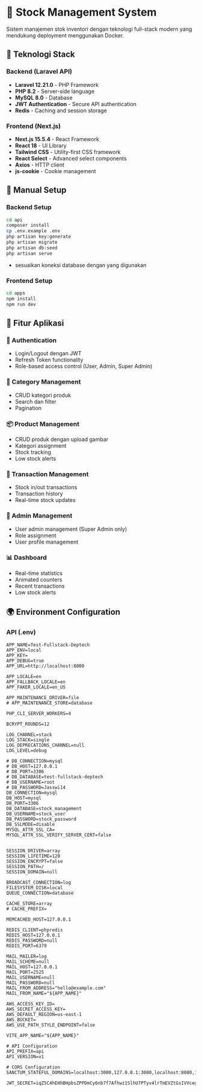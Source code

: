 # 🏢 Stock Management System

Sistem manajemen stok inventori dengan teknologi full-stack modern yang mendukung deployment menggunakan Docker.

## 🚀 Teknologi Stack

### Backend (Laravel API)
- **Laravel 12.21.0** - PHP Framework
- **PHP 8.2** - Server-side language
- **MySQL 8.0** - Database
- **JWT Authentication** - Secure API authentication
- **Redis** - Caching and session storage

### Frontend (Next.js)
- **Next.js 15.5.4** - React Framework
- **React 18** - UI Library
- **Tailwind CSS** - Utility-first CSS framework
- **React Select** - Advanced select components
- **Axios** - HTTP client
- **js-cookie** - Cookie management

## 🔧 Manual Setup

### Backend Setup
```bash
cd api
composer install
cp .env.example .env
php artisan key:generate
php artisan migrate
php artisan db:seed
php artisan serve
```
- sesuaikan koneksi database dengan yang digunakan

### Frontend Setup
```bash
cd apps
npm install
npm run dev
```

## 🎯 Fitur Aplikasi

### 🔐 Authentication
- Login/Logout dengan JWT
- Refresh Token functionality
- Role-based access control (User, Admin, Super Admin)

### 📂 Category Management
- CRUD kategori produk
- Search dan filter
- Pagination

### 📦 Product Management
- CRUD produk dengan upload gambar
- Kategori assignment
- Stock tracking
- Low stock alerts

### 🔄 Transaction Management
- Stock in/out transactions
- Transaction history
- Real-time stock updates

### 👥 Admin Management
- User admin management (Super Admin only)
- Role assignment
- User profile management

### 📊 Dashboard
- Real-time statistics
- Animated counters
- Recent transactions
- Low stock alerts

## 🌍 Environment Configuration

### API (.env)
```env
APP_NAME=Test-Fullstack-Deptech
APP_ENV=local
APP_KEY=
APP_DEBUG=true
APP_URL=http://localhost:8000

APP_LOCALE=en
APP_FALLBACK_LOCALE=en
APP_FAKER_LOCALE=en_US

APP_MAINTENANCE_DRIVER=file
# APP_MAINTENANCE_STORE=database

PHP_CLI_SERVER_WORKERS=4

BCRYPT_ROUNDS=12

LOG_CHANNEL=stack
LOG_STACK=single
LOG_DEPRECATIONS_CHANNEL=null
LOG_LEVEL=debug

# DB_CONNECTION=mysql
# DB_HOST=127.0.0.1
# DB_PORT=3306
# DB_DATABASE=test-fullstack-deptech
# DB_USERNAME=root
# DB_PASSWORD=Jasswi14
DB_CONNECTION=mysql
DB_HOST=mysql
DB_PORT=3306
DB_DATABASE=stock_management
DB_USERNAME=stock_user
DB_PASSWORD=stock_password
DB_SSLMODE=disable
MYSQL_ATTR_SSL_CA=
MYSQL_ATTR_SSL_VERIFY_SERVER_CERT=false


SESSION_DRIVER=array
SESSION_LIFETIME=120
SESSION_ENCRYPT=false
SESSION_PATH=/
SESSION_DOMAIN=null

BROADCAST_CONNECTION=log
FILESYSTEM_DISK=local
QUEUE_CONNECTION=database

CACHE_STORE=array
# CACHE_PREFIX=

MEMCACHED_HOST=127.0.0.1

REDIS_CLIENT=phpredis
REDIS_HOST=127.0.0.1
REDIS_PASSWORD=null
REDIS_PORT=6379

MAIL_MAILER=log
MAIL_SCHEME=null
MAIL_HOST=127.0.0.1
MAIL_PORT=2525
MAIL_USERNAME=null
MAIL_PASSWORD=null
MAIL_FROM_ADDRESS="hello@example.com"
MAIL_FROM_NAME="${APP_NAME}"

AWS_ACCESS_KEY_ID=
AWS_SECRET_ACCESS_KEY=
AWS_DEFAULT_REGION=us-east-1
AWS_BUCKET=
AWS_USE_PATH_STYLE_ENDPOINT=false

VITE_APP_NAME="${APP_NAME}"

# API Configuration
API_PREFIX=api
API_VERSION=v1

# CORS Configuration
SANCTUM_STATEFUL_DOMAINS=localhost:3000,127.0.0.1:3000,localhost:8080,127.0.0.1:8080

JWT_SECRET=iqZ5C4hEHhBHpbsZPPDmCy6nb7f7Afhwz1SlhU7PTyv4lrTmEVZtGsIVVcegh8M2

```
